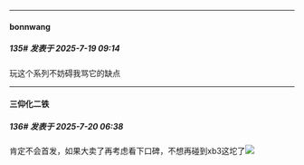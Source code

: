 ﻿
*****

####  bonnwang  
##### 135#       发表于 2025-7-19 09:14

玩这个系列不妨碍我骂它的缺点


*****

####  三仰化二铁  
##### 136#       发表于 2025-7-20 06:38

肯定不会首发，如果大卖了再考虑看下口碑，不想再碰到xb3这坨了<img src="https://static.stage1st.com/image/smiley/face2017/067.png" referrerpolicy="no-referrer">

